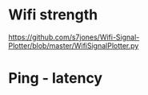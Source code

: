 # Wifi strength
https://github.com/s7jones/Wifi-Signal-Plotter/blob/master/WifiSignalPlotter.py

# Ping - latency